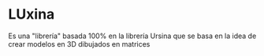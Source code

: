 # LUxina
Es una "librería" basada 100% en la librería Ursina que se basa en la idea de crear modelos en 3D dibujados en matrices
